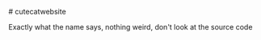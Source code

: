 #   c u t e c a t w e b s i t e 

Exactly what the name says, nothing weird, don't look at the source code
 
 
